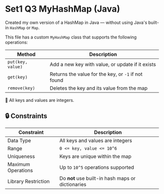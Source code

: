 # Set1 Q3 MyHashMap (Java)

Created my own version of a HashMap in Java — without using Java's built-in `HashMap` or `Map`.

This file has a custom `MyHashMap` class that supports the following operations:

| Method            | Description                                      |
|-------------------|--------------------------------------------------|
| `put(key, value)` | Add a new key with value, or update if it exists|
| `get(key)`        | Returns the value for the key, or `-1` if not found |
| `remove(key)`     | Deletes the key and its value from the map      |

📌 All keys and values are integers.

## 🔒 Constraints

| Constraint                             | Description                                        |
|----------------------------------------|----------------------------------------------------|
| Data Type                              | All keys and values are integers                   |
| Range                                  | `0 <= key, value <= 10^6`                         |
| Uniqueness                             | Keys are unique within the map                     |
| Maximum Operations                     | Up to `10^5` operations supported                  |
| Library Restriction                    | Do **not** use built-in hash maps or dictionaries  |
